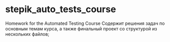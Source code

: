 # stepik_auto_tests_course
Homework for the Automated Testing Course
Содержит решения задач по основным темам курса, а также финальный проект со структурой из нескольких файлов;
